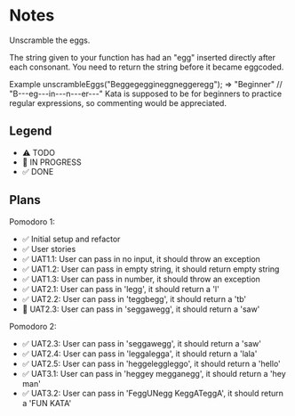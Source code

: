 # Notes

Unscramble the eggs.

The string given to your function has had an "egg" inserted directly after each consonant. You need to return the string before it became eggcoded.

Example
unscrambleEggs("Beggegeggineggneggeregg"); => "Beginner"
//             "B---eg---in---n---er---"
Kata is supposed to be for beginners to practice regular expressions, so commenting would be appreciated.



## Legend
- ⚠ TODO
- 🚧 IN PROGRESS
- ✅ DONE

## Plans

Pomodoro 1:
- ✅ Initial setup and refactor
- ✅ User stories
- ✅ UAT1.1: User can pass in no input, it should throw an exception
- ✅ UAT1.2: User can pass in empty string, it should return empty string
- ✅ UAT1.3: User can pass in number, it should throw an exception
- ✅ UAT2.1: User can pass in 'legg', it should return a 'l'
- ✅ UAT2.2: User can pass in 'teggbegg', it should return a 'tb'
- 🚧 UAT2.3: User can pass in 'seggawegg', it should return a 'saw'

Pomodoro 2:
- ✅ UAT2.3: User can pass in 'seggawegg', it should return a 'saw'
- ✅ UAT2.4: User can pass in 'leggalegga', it should return a 'lala'
- ✅ UAT2.5: User can pass in 'heggeleggleggo', it should return a 'hello'
- ✅ UAT3.1: User can pass in 'heggey megganegg', it should return a 'hey man'
- ✅ UAT3.2: User can pass in 'FeggUNegg KeggATeggA', it should return a 'FUN KATA'


